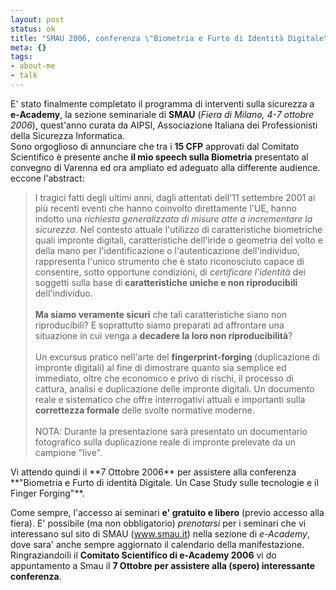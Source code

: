 ```yaml
--- 
layout: post
status: ok
title: "SMAU 2006, conferenza \"Biometria e Furto di Identità Digitale\""
meta: {}
tags: 
- about-me
- talk
---
```

E' stato finalmente completato il programma di interventi sulla sicurezza a **e-Academy**, la sezione seminariale di **SMAU** (*Fiera di Milano, 4-7 ottobre 2006*), quest'anno curata da AIPSI, Associazione Italiana dei Professionisti della Sicurezza Informatica.  
Sono orgoglioso di annunciare che tra i **15 CFP** approvati dal Comitato Scientifico è presente anche **il mio speech sulla Biometria** presentato al convegno di Varenna ed ora ampliato ed adeguato alla differente audience. eccone l'abstract:
<blockquote>
I tragici fatti degli ultimi anni, dagli attentati dell'11 settembre 2001 ai più recenti eventi che hanno coinvolto direttamente l'UE, hanno indotto una <em>richiesta generalizzata di misure atte a incrementare la sicurezza</em>. Nel contesto attuale l'utilizzo di caratteristiche biometriche quali impronte digitali, caratteristiche dell'iride o geometria del volto e della mano per l'identificazione o l'autenticazione dell'individuo, rappresenta l'unico strumento che è stato riconosciuto capace di consentire, sotto opportune condizioni, di <em>certificare l'identità</em> dei soggetti sulla base di<strong> caratteristiche uniche e non riproducibili</strong> dell'individuo.<br/>
 <br/>
<strong>Ma siamo veramente sicuri</strong> che tali caratteristiche siano non riproducibili? E soprattutto siamo preparati ad affrontare una situazione in cui venga a <strong>decadere la loro non riproducibilità</strong>? <br/>
 <br/>
Un excursus pratico nell'arte del <strong>fingerprint-forging </strong>(duplicazione di impronte digitali) al fine di dimostrare quanto sia semplice ed immediato, oltre che economico e privo di rischi, il processo di cattura, analisi e duplicazione delle impronte digitali. Un documento reale e sistematico che offre interrogativi attuali e importanti sulla<strong> correttezza formale</strong> delle svolte normative moderne. <br/>
 <br/>
NOTA: Durante la presentazione sarà presentato un documentario fotografico sulla duplicazione reale di impronte prelevate da un campione "live".
</blockquote>
Vi attendo quindi il **7 Ottobre 2006** per assistere alla conferenza **"Biometria e Furto di identità Digitale. Un Case Study sulle tecnologie e il Finger Forging"**.
  
Come sempre, l'accesso ai seminari **e' gratuito e libero** (previo accesso alla fiera). E' possibile (ma non obbligatorio) *prenotarsi* per i seminari che vi interessano sul sito di SMAU (www.smau.it) nella sezione di *e-Academy*, dove sara' anche sempre aggiornato il calendario della manifestazione.  
RingraziandoiIì il **Comitato Scientifico di e-Academy 2006** vi do appuntamento a Smau il **7 Ottobre per assistere alla (spero) interessante conferenza**. 
